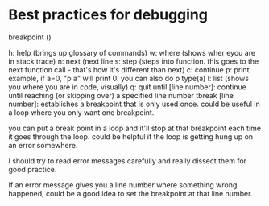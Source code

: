 # Best practices for debugging

breakpoint ()

h: help (brings up glossary of commands)
w: where (shows wher eyou are in stack trace)
n: next (next line
s: step (steps into function. this goes to the next function call - that's how it's different than next)
c: continue
p: print. example, if a=0, "p a" will print 0. you can also do p type(a)
l: list (shows you where you are in code, visually)
q: quit
until [line number]: continue until reaching (or skipping over) a specified line number
tbreak [line number]: establishes a breakpoint that is only used once. could be useful in a loop where you only want one breakpoint.

you can put a break point in a loop and it'll stop at that breakpoint each time it goes through the loop. could be helpful if the loop is getting hung up on an error somewhere.

I should try to read error messages carefully and really dissect them for good practice.

If an error message gives you a line number where something wrong happened, could be a good idea to set the breakpoint at that line number.
